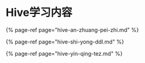 # Hive学习内容



{% page-ref page="hive-an-zhuang-pei-zhi.md" %}



{% page-ref page="hive-shi-yong-ddl.md" %}


{% page-ref page="hive-yin-qing-tez.md" %}

